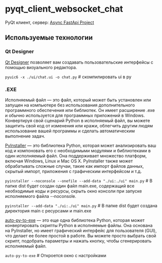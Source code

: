 # pyqt_client_websocket_chat

PyQt клиент, сервер: [Async FastApi Project
](https://github.com/tatitrif/asyncFastApi-Base)

## Используемые технологии

### Qt Designer

[Qt Designer](https://build-system.fman.io/qt-designer-download) позволяет вам создавать пользовательские интерфейсы с помощью визуального редактора.

`pyuic6 -x ./ui/chat.ui -o chat.py` # скомпилировать ui в py

### .EXE

Исполняемый файл — это файл, который может быть установлен или запущен на компьютере без использования дополнительного программного обеспечения или библиотек. Он имеет расширение .exe и обычно используется для программных приложений в Windows. Конвертируя свой сценарий Python в исполняемый файл, вы можете защитить свой код от изменения или кражи, облегчить другим людям использование вашей программы и сделать автоматическим выполнение задач.

[PyInstaller](https://pypi.org/project/pyinstaller/) — это библиотека Python, которая может анализировать ваш код и компоновать его с необходимыми модулями и библиотеками в один исполняемый файл. Она поддерживает множество платформ, включая Windows, Linux и Mac OS X. PyInstaller также может обрабатывать сложные случаи, такие как импорт файлов данных, скрытый импорт, приложения с графическим интерфейсом и т.д.

`pyinstaller --noconsole --onefile --add-data "./ui:./ui" main.py` # В папке dist будет создан один файл main.exe, содержащий все необходимые коды и ресурсы, скрыть окно консоли при запуске исполняемого файла --noconsole.

`pyinstaller --add-data "./ui:./ui" main.py` # В папке dist будет создана директория main с ресурсами и main.exe

[auto-py-to-exe](https://pypi.org/project/auto-py-to-exe/) — это еще одна библиотека Python, которая может конвертировать скрипты Python в исполняемые файлы. Она основана на PyInstaller, но имеет графический интерфейс для пользователя (GUI), что делает ее более простой в работе. Вы можете просто выбрать свой скрипт, подобрать параметры и нажать кнопку, чтобы сгенерировать исполняемый файл.

`auto-py-to-exe` # Откроется окно с настройками
